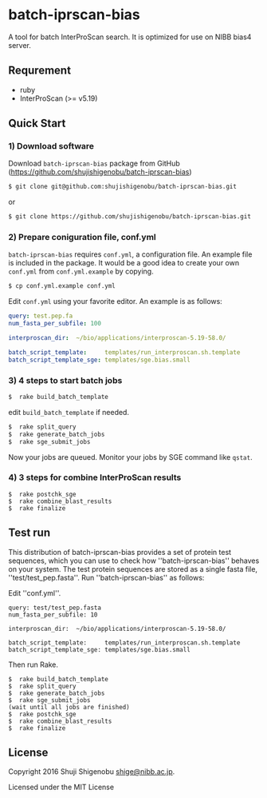 batch-iprscan-bias
================

A tool for batch InterProScan search. It is optimized for use on NIBB bias4 server.

## Requrement

*  ruby
*  InterProScan (>= v5.19)

## Quick Start

### 1) Download software

Download `batch-iprscan-bias` package from GitHub (https://github.com/shujishigenobu/batch-iprscan-bias)

```bash
$ git clone git@github.com:shujishigenobu/batch-iprscan-bias.git
```
or

```bash
$ git clone https://github.com/shujishigenobu/batch-iprscan-bias.git
```

### 2) Prepare coniguration file, conf.yml

`batch-iprscan-bias` requires `conf.yml`, a configuration file. An example file is included in the package. It would be a good idea to create your own `conf.yml` from `conf.yml.example` by copying.

```bash
$ cp conf.yml.example conf.yml
```

Edit `conf.yml` using your favorite editor. An example is as follows:

```yaml
query: test.pep.fa
num_fasta_per_subfile: 100

interproscan_dir:  ~/bio/applications/interproscan-5.19-58.0/

batch_script_template:     templates/run_interproscan.sh.template
batch_script_template_sge: templates/sge.bias.small
```

### 3) 4 steps to start batch jobs

```bash
$  rake build_batch_template
```
edit `build_batch_template` if needed.

```bash
$  rake split_query
$  rake generate_batch_jobs
$  rake sge_submit_jobs
```
Now your jobs are queued. Monitor your jobs by SGE command like `qstat`.

### 4) 3 steps for combine InterProScan results

```
$  rake postchk_sge
$  rake combine_blast_results
$  rake finalize
```

## Test run
This distribution of batch-iprscan-bias provides a set of protein test sequences, which you can use to check how ''batch-iprscan-bias''  behaves on your system. The test protein sequences are stored as a single fasta file, ''test/test_pep.fasta''.  Run ''batch-iprscan-bias'' as follows:

Edit ''conf.yml''. 

```
query: test/test_pep.fasta
num_fasta_per_subfile: 10

interproscan_dir:  ~/bio/applications/interproscan-5.19-58.0/

batch_script_template:     templates/run_interproscan.sh.template
batch_script_template_sge: templates/sge.bias.small
```

Then run Rake.

```
$  rake build_batch_template
$  rake split_query
$  rake generate_batch_jobs
$  rake sge_submit_jobs
(wait until all jobs are finished)
$  rake postchk_sge
$  rake combine_blast_results
$  rake	finalize
```

## License

Copyright 2016 Shuji Shigenobu <shige@nibb.ac.jp>.

Licensed under the MIT License
